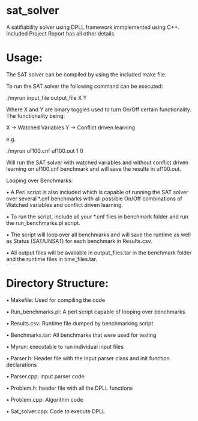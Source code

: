 sat_solver
==========

A satifiability solver using DPLL framework immplemented using C++. 
Included Project Report has all other details. 



Usage:
======

The SAT solver can be compiled by using the included make file.

To run the SAT solver the following command can be executed:

./myrun input_file output_file X Y

Where X and Y are binary toggles used to turn On/Off certain functionality. The functionality being:

X -> Watched Variables
Y -> Conflict driven learning

e.g. 

./myrun uf100.cnf uf100.out 1 0

Will run the SAT solver with watched variables and without conflict driven learning on uf100.cnf benchmark and will save the results in uf100.out.

Looping over Benchmarks:

•  A Perl script is also included which is capable of running the SAT solver over several *.cnf benchmarks with all possible On/Off combinations of Watched variables and conflict driven learning. 

•	To run the script, include all your *.cnf files in benchmark folder and run the run_benchmarks.pl script.

•	 The script will loop over all benchmarks and will save the runtime as well as Status (SAT/UNSAT) for each benchmark in Results.csv. 

•	All output files will be available in output_files.tar in the benchmark folder and the runtime files in time_files.tar.



Directory Structure:
====================

• Makefile: Used for compiling the code

•	Run_benchmarks.pl: A perl script capable of looping over benchmarks

•	Results.csv: Runtime file dumped by benchmarking script

•	Benchmarks.tar: All benchmarks that were used for testing

•	Myrun: executable to run individual input files

•	Parser.h: Header file with the input parser class and init function declarations

•	Parser.cpp: Input parser code

•	Problem.h: header file with all the DPLL functions

•	Problem.cpp: Algorithm code

•	Sat_solver.cpp: Code to execute DPLL

